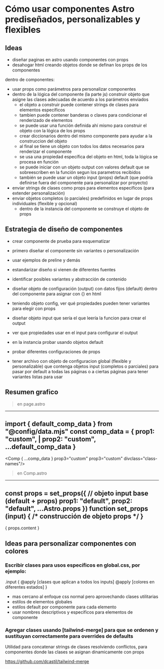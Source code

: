 
# Cómo usar componentes Astro prediseñados, personalizables y flexibles

## Ideas

- diseñar paginas en astro usando componentes con props
- desahogar html creando objetos donde se definan los props de los componentes

dentro de componentes:
- usar props como parámetros para personalizar componentes
- dentro de la lógica del componente (la parte js) construir objeto que asigne las clases adecuadas de acuerdo a los parámetros enviados 
	- el objeto a construir puede contener strings de clases para elementos específicos
	- tambien puede contener banderas o claves para condicionar el renderizado de elementos
	- se puede usar una función definida ahí mismo para construir el objeto con la lógica de los props
	- crear diccionarios dentro del mismo componente para ayudar a la construccion del objeto
	- al final se tiene un objeto con todos los datos necesarios para renderizar el componente
	- se usa una propiedad específica del objeto en html, toda la lógica se procesa en función
	- se puede iniciar con un objeto output con valores default que se sobreescriben en la función segun los parametros recibidos
	- también se puede usar un objeto input (props) default (que podría definirse fuera del componente para personalizar por proyecto)
- enviar strings de clases como props para elementos específicos (para extender personalización)
- enviar objetos completos (o parciales) predefinidos en lugar de props individuales (flexible y opcional)
	- dentro de la instancia del componente se construye el objeto de props


## Estrategia de diseño de componentes

- crear componente de prueba para esquematizar

- primero diseñar el componente sin variantes o personalización
- usar ejemplos de preline y demás
- estandarizar diseño si vienen de diferentes fuentes

- identificar posibles variantes y abstracción de contenido
- diseñar objeto de configuración (output) con datos fijos (default) dentro del componente para asignar con {} en html
- teniendo objeto config, ver qué propiedades pueden tener variantes para elegir con props 
- diseñar objeto input que sería el que leería la funcion para crear el output
- ver que propiedades usar en el input para configurar el output
- en la instancia probar usando objetos default
- probar diferentes configuraciones de props
- tener archivo con objeto de configuracion global (flexible y personalizable) que contenga objetos input (completos o parciales) para pasar por default a todas las páginas o a ciertas páginas para tener variantes listas para usar


## Resumen grafico

> en page.astro
---
import { default_comp_data } from "@config/data.mjs"
const comp_data = {
	prop1: "custom", |
	prop2: "custom", 
	...default_comp_data
	}
---
<Comp { ...comp_data } prop3="custom" prop3="custom" divclass="class-names"/>


> en Comp.astro
---
const props = set_props({ // objeto input base (default + props)
	prop1: "default", 
	prop2: "default", 
	...Astro.props 
})
function set_props (input) { 
	/* construcción de objeto props */
	}
---
<div {...props}>{ props.content }</div>


## Ideas para personalizar componentes con colores


### Escribir clases para usos específicos en global.css, por ejemplo:
.input {
	@apply [clases que aplican a todos los inputs]
	@apply [colores en diferentes estados]
}
- mas cercano al enfoque css normal pero aprovechando clases utilitarias
- estilos de elementos globales
- estilos default por componente para cada elemento
- usar nombres descriptivos y especificos para elementos de componente

### Agregar clases usando [tailwind-merge] para que se ordenen y sustituyan correctamente para overrides de defaults
Utilidad para concatenar strings de clases resolviendo conflictos, para componentes donde las clases se asignan dinamicamente con props

https://github.com/dcastil/tailwind-merge